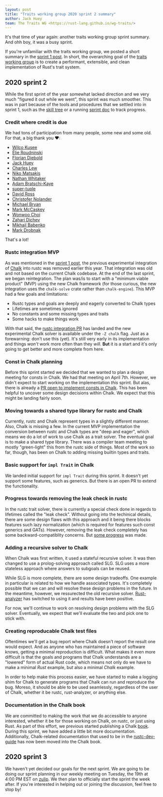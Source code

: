 ```yaml
---
layout: post
title: "Traits working group 2020 sprint 2 summary"
author: Jack Huey
team: The Traits WG <https://rust-lang.github.io/wg-traits/>
---
```


It's that time of year again: another traits working group sprint summary. And ohh boy, it was a busy sprint.

If you're unfamiliar with the traits working group, we posted a short summary in the [sprint 1 post]. In short, the overarching goal of the [traits working group] is to create a performant, extensible, and clean implementation of Rust's trait system.

## 2020 sprint 2

While the first sprint of the year somewhat lacked direction and we very much "figured it out while we went", this sprint was much smoother. This was in part because of the tools and procedures that we settled into in sprint 1, such as the [skill tree] or a running [sprint doc] to track progress.

### Credit where credit is due

We had tons of participation from many people, some new and some old. For that, a big thank you ❤:

* [Wilco Kusee]
* [Élie Roudninski]
* [Florian Diebold]
* [Jack Huey]
* [Charles Lew]
* [Niko Matsakis]
* [Nathan Whitaker]
* [Adam Bratschi-Kaye]
* [super-tuple]
* [David Ross]
* [Christofer Nolander]
* [Michael Bryan]
* [Mark McCaskey]
* [Wonwoo Choi]
* [Zahari Dichev]
* [Mikhail Babenko]
* [Mark Drobnak]

That's a lot!

[Wilco Kusee]: https://github.com/detrumi
[Élie Roudninski]: https://github.com/marmeladema
[Charles Lew]: https://github.com/crlf0710
[Niko Matsakis]: https://github.com/nikomatsakis
[Jack Huey]: https://github.com/jackh726
[Florian Diebold]: https://github.com/flodiebold
[Nathan Whitaker]: https://github.com/nathanwhit
[Adam Bratschi-Kaye]: https://github.com/adamrk
[super-tuple]: https://github.com/super-tuple
[David Ross]: https://github.com/daboross
[Christofer Nolander]: https://github.com/nolanderc
[Michael Bryan]: https://github.com/Michael-F-Bryan
[Mark McCaskey]: https://github.com/MarkMcCaskey
[Wonwoo Choi]: https://github.com/tirr-c
[Zahari Dichev]: https://github.com/zaharidichev
[Mikhail Babenko]: https://github.com/Areredify
[Mark Drobnak]: https://github.com/Mcat12


### Rustc integration MVP

As was mentioned in the [sprint 1 post], the previous experimental integration of [Chalk] into rustc was removed earlier this year. That integration was old and not based on the current Chalk codebase. At the end of the last sprint, we began reintegration. The plan was/is to start with a "minimum viable product" (MVP) using the new Chalk framework (for those curious, the new integration uses the `chalk-solve` crate rather than `chalk-engine`). This MVP had a few goals and limitations:
* Rustc types and goals are deeply and eagerly converted to Chalk types
* Lifetimes are sometimes ignored
* No constants and some missing types and traits
* Some hacks to make things work

With that said, the [rustc integration PR] has landed and the new experimental Chalk solver is available under the `-Z chalk` flag. Just as a forewarning: don't use this (yet). It's still very early in its implementation and things *won't* work more often than they *will*. **But** it is a start and it's only going to get better and more complete from here.

### Const in Chalk planning

Before this sprint started we decided that we wanted to plan a design meeting for consts in Chalk. We had that meeting on April 7th. However, we didn't expect to start working on the implementation *this* sprint. But alas, there is already a [PR open to implement consts in Chalk]. This has been helpful to uncover some design decisions within Chalk. We expect that this might be landing fairly soon.

### Moving towards a shared type library for rustc and Chalk

Currently, rustc and Chalk represent types in a slightly different manner. Also, Chalk is missing a few. In the current MVP implementation the conversion between rustc and Chalk types are "deep and eager", which means we do a lot of work to use Chalk as a trait solver. The eventual goal is to make a shared type library. There was a compiler team meeting to mostly "green-light" this from the rustc side of things. Most of the work so far, though, has been on Chalk to adding missing builtin types and traits.

### Basic support for `impl Trait` in Chalk

We landed initial support for `impl Trait` during this sprint. It doesn't yet support some features, such as generics. But there is an open PR to extend the functionality.

### Progress towards removing the leak check in rustc

In the rustc trait solver, there is currently a special check done in regards to lifetimes called the "leak check". Without going into the techinical details, there are some design flaws with this approach and it being there blocks features such lazy normalization (which is required for features such const generics and GATs). However, removing the leak check completely has some backward-compatiblity concerns. But [some progress] was made.

### Adding a recursive solver to Chalk

When Chalk was first written, it used a stateful recursive solver. It was then changed to use a prolog-solving approach called SLG. SLG uses a more stateless approach where answers to subgoals can be reused.

While SLG is more complete, there are some design tradeoffs. One example in particular is related to how we handle associated types. It's completely possible that we can and will resolve these design problems in the future. In the meantime, however, we ressurected the old recursive solver. [Rust-analyzer] has switched to using it and results have been positive.

For now, we'll continue to work on resolving design problems with the SLG solver. Eventually, we expect that we'll evaluate the two and pick one to stick with.

### Creating reproducable Chalk test files

Oftentimes we'll get a bug report where Chalk doesn't report the result one would expect. And as anyone who has maintained a piece of software knows, getting a minimal reproduction is difficult. What makes it even more difficult is that the goals and programs that Chalk understands are a "lowered" form of actual Rust code, which means not only do we have to make a minimal *Rust* example, but also a minimal *Chalk* example.

In order to help make this process easier, we have started to make a logging shim for Chalk to generate programs that Chalk can run and reproduce the bug. Moreso, it should be able to be used seamlessly, regardless of the user of Chalk, whether it be rustc, rust-analyzer, or anything else.

### Documentation in the Chalk book

We are committed to making the work that we do accessible to anyone interested, whether it be for those working on Chalk, on rustc, or just using Rust. As part of this effort, we previous started publishing a Chalk [book]. During this sprint, we have added a little bit more documentation. Additionally, Chalk-related documentation that used to be in the [rustc-dev-guide] has now been moved into the Chalk book.

## 2020 sprint 3

We haven't yet decided our goals for the next sprint. We are going to be doing our sprint planning in our weekly meeting on Tuesday, the 19th at 4:00 PM EST on [zulip]. We then plan to officially start the sprint the week after. If you're interested in helping out or joining the discussion, feel free to stop by!

[sprint 1 post]: https://blog.rust-lang.org/inside-rust/2020/03/28/traits-sprint-1.html
[traits working group]: https://rust-lang.github.io/wg-traits/
[skill tree]: https://rust-lang.github.io/wg-traits/roadmap/skill-tree.html
[sprint doc]: https://github.com/rust-lang/wg-traits/blob/master/sprints/2020-2.md
[Chalk]: https://github.com/rust-lang/chalk
[rustc integration PR]: https://github.com/rust-lang/rust/pull/69406
[PR open to implement consts in Chalk]: https://github.com/rust-lang/chalk/pull/393
[some progress]: https://github.com/rust-lang/rust/pull/70950
[Rust-analyzer]: https://github.com/rust-analyzer/rust-analyzer
[book]: http://rust-lang.github.io/chalk/book/
[rustc-dev-guide]: https://rustc-dev-guide.rust-lang.org/
[zulip]: https://rust-lang.zulipchat.com/#narrow/stream/144729-wg-traits
